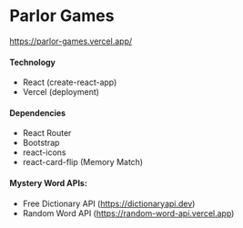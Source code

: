 # Parlor Games

https://parlor-games.vercel.app/

#### Technology

- React (create-react-app)
- Vercel (deployment)

#### Dependencies

- React Router
- Bootstrap
- react-icons
- react-card-flip (Memory Match)

#### Mystery Word APIs:

- Free Dictionary API (https://dictionaryapi.dev)
- Random Word API (https://random-word-api.vercel.app)
